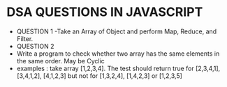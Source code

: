 # DSA QUESTIONS IN JAVASCRIPT
- QUESTION 1
  -Take an Array of Object and perform Map, Reduce, and Filter.
- QUESTION 2
 - Write a program to check  whether two array has the same elements in the same order. 
   May be Cyclic
-  examples : take array  [1,2,3,4].
  The test should return true for [2,3,4,1], [3,4,1,2], [4,1,2,3] but not for [1,3,2,4],   [1,4,2,3] or [1,2,3,5]  
